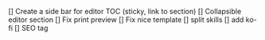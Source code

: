 [] Create a side bar for editor TOC (sticky, link to section)
[] Collapsible editor section
[] Fix print preview
[] Fix nice template
[] split skills
[] add ko-fi
[] SEO tag